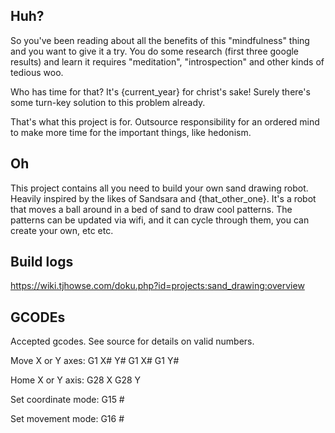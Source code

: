 Huh?
----

So you've been reading about all the benefits of this "mindfulness" thing and you want to give it a try.
You do some research (first three google results) and learn it requires "meditation", "introspection" and
other kinds of tedious woo.

Who has time for that? It's {current_year} for christ's sake! Surely there's some turn-key solution to this
problem already.

That's what this project is for. Outsource responsibility for an ordered mind to make more time for the important things, like hedonism.

Oh
--

This project contains all you need to build your own sand drawing robot. Heavily inspired by the likes of Sandsara and {that_other_one}.
It's a robot that moves a ball around in a bed of sand to draw cool patterns. The patterns can be updated via wifi, and it can cycle through
them, you can create your own, etc etc.

Build logs
----------

https://wiki.tjhowse.com/doku.php?id=projects:sand_drawing:overview


GCODEs
------

Accepted gcodes. See source for details on valid numbers.

Move X or Y axes:
G1 X# Y#
G1 X#
G1 Y#

Home X or Y axis:
G28 X
G28 Y

Set coordinate mode:
G15 #

Set movement mode:
G16 #
